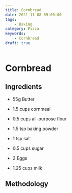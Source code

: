 ```yaml
---
title: Cornbread
date: 2021-11-08 09:00:00
tags:
    - Baking
category: Pizza
keywords:
    - Cornbread
draft: true
---
```


# Cornbread

## Ingredients

- 55g Butter
- 1.5 cups cornmeal
- 0.5 cups all-purpose flour
- 1.5 tsp baking powder
- 1 tsp salt
- 0.5 cups sugar

- 2 Eggs
- 1.25 cups milk

## Methodology
